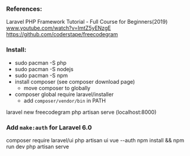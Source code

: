 ### References:

Laravel PHP Framework Tutorial - Full Course for Beginners(2019)
  www.youtube.com/watch?v=ImtZ5yENzgE
  https://github.com/coderstape/freecodegram

### Install:
  - sudo pacman -S php
  - sudo pacman -S nodejs
  - sudo pacman -S npm
  - install composer (see composer download page)
    - move composer to globally
  - composer global require laravel/installer
    - add `composer/vendor/bin` in PATH


laravel new freecodegram
php artisan serve (localhost:8000)

### Add `make:auth` for Laravel 6.0

composer require laravel/ui
php artisan ui vue --auth
npm install && npm run dev
php artisan serve
